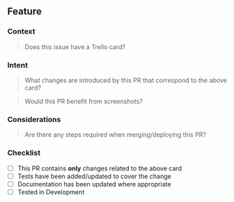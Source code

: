 ## Feature

### Context

> Does this issue have a Trello card?

### Intent

> What changes are introduced by this PR that correspond to the above card?

> Would this PR benefit from screenshots?

### Considerations

> Are there any steps required when merging/deploying this PR?

### Checklist

- [ ] This PR contains **only** changes related to the above card
- [ ] Tests have been added/updated to cover the change
- [ ] Documentation has been updated where appropriate
- [ ] Tested in Development
